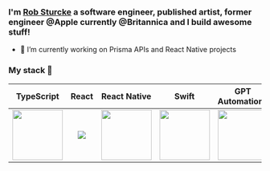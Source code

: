 ### I'm [Rob Sturcke](https://robsturcke.dev) a software engineer, published artist, former engineer @Apple currently @Britannica and I build awesome stuff!


<!-- [![Robs's GitHub stats](https://github-readme-stats.vercel.app/api?username=robSturcke&show_icons=true&layout=compact&theme=dracula)](https://github.com/robSturcke) -->

<!--
**robSturcke/robSturcke** is a ✨ _special_ ✨ repository because its `README.md` (this file) appears on your GitHub profile.

Here are some ideas to get you started:

- 🔭 I’m currently working on React Native and RemixJS
- 🌱 I’m currently learning MIT Material Sciences
- 👯 I’m looking to collaborate on ...
- 🤔 I’m looking for help with ...
- 💬 Ask me about ...
- 📫 How to reach me: ...
- 😄 Pronouns: ...
- ⚡ Fun fact: ...
-->
- 🔭 I’m currently working on Prisma APIs and React Native projects
### My stack 👾

|              TypeScript            |          React                |           React Native         |         Swift             |         GPT Automations             |
|:--------------------------:|:--------------------------:|:--------------------------:|:--------------------------:|:--------------------------:|
| <img src="https://upload.wikimedia.org/wikipedia/commons/thumb/4/4c/Typescript_logo_2020.svg/1024px-Typescript_logo_2020.svg.png" width="100px"> | <img src="https://upload.wikimedia.org/wikipedia/commons/thumb/a/a7/React-icon.svg/120px-React-icon.svg.png?20220125121207"> | <img src="https://pbs.twimg.com/profile_images/763061332702736385/KoK6gHzp_400x400.jpg" width="100px"> | <img src="https://upload.wikimedia.org/wikipedia/commons/9/9d/Swift_logo.svg" width="100px"> | <img src="https://upload.wikimedia.org/wikipedia/commons/thumb/0/04/ChatGPT_logo.svg/1920px-ChatGPT_logo.svg.png" width="100px"> |
